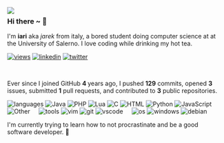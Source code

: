 <img align="left" src="https://github.com/orhun/orhun/assets/48630736/c1c23914-7112-4d22-ba7e-a0662a4706bd">

### Hi there ~ 👋

I'm **iari** aka _jarek_ from italy, a bored student doing computer science at at the University of Salerno.
I love coding while drinking my hot tea.

[![views](https://komarev.com/ghpvc/?username=wassupiari&style=flat&color=313131&label=views&abbreviated=tru)](github.com/wassupiari) [![linkedin](https://img.shields.io/badge/linkedin-313131?style=flat&logo=linkedin&labelColor=grey)](https://www.linkedin.com/in/iarinormanno/)
[![twitter](https://img.shields.io/badge/twitter-313131?style=flat&logo=x&labelColor=grey)](https://twitter.com/wtfiari)

<br>

Ever since I joined GitHub  <strong>4 </strong> years ago, I pushed <strong>129</strong> commits, opened <strong>3</strong> issues, submitted <strong>1</strong> pull requests, and contributed to <strong>3</strong> public repositories.



![languages](https://img.shields.io/static/v1?label=&message=languages:&color=111&style=flat-square)
![Java](https://img.shields.io/static/v1?logo=&label=&message=Java&color=313131&logoColor=AAA&style=flat)
![PHP](https://img.shields.io/static/v1?logo=&label=&message=PHP&color=313131&logoColor=AAA&style=flat)
![Lua](https://img.shields.io/static/v1?logo=&label=&message=Lua&color=313131&logoColor=AAA&style=flat)
![C](https://img.shields.io/static/v1?logo=&label=&message=C&color=313131&logoColor=AAA&style=flat)
![HTML](https://img.shields.io/static/v1?logo=&label=&message=HTML&color=313131&logoColor=AAA&style=flat)
![Python](https://img.shields.io/static/v1?logo=&label=&message=Python&color=313131&logoColor=AAA&style=flat)
![JavaScript](https://img.shields.io/static/v1?logo=&label=&message=JavaScript&color=313131&logoColor=AAA&style=flat)
![Other](https://img.shields.io/static/v1?logo=&label=&message=Other&color=313131&logoColor=AAA&style=flat)
&nbsp;&nbsp;&nbsp;
![tools](https://img.shields.io/static/v1?label=&message=tools:&color=111&style=flat-square)
![vim](https://img.shields.io/static/v1?logo=vim&label=&message=vim&color=313131&logoColor=AAA&style=flat)
![git](https://img.shields.io/static/v1?logo=git&label=&message=git&color=313131&logoColor=AAA&style=flat)
![vscode](https://img.shields.io/static/v1?logo=visualstudiocode&label=&message=vscode&color=313131&logoColor=AAA&style=flat)
&nbsp;&nbsp;&nbsp;
![os](https://img.shields.io/static/v1?label=&message=OS:&color=111&style=flat-square)
![windows](https://img.shields.io/static/v1?logo=windows&label=&message=windows&color=313131&logoColor=AAA&style=flat)
![debian](https://img.shields.io/static/v1?logo=debian&label=&message=debian&color=313131&logoColor=AAA&style=flat)


I'm currently trying to learn how to not procrastinate and be a good software developer. 🩶






















